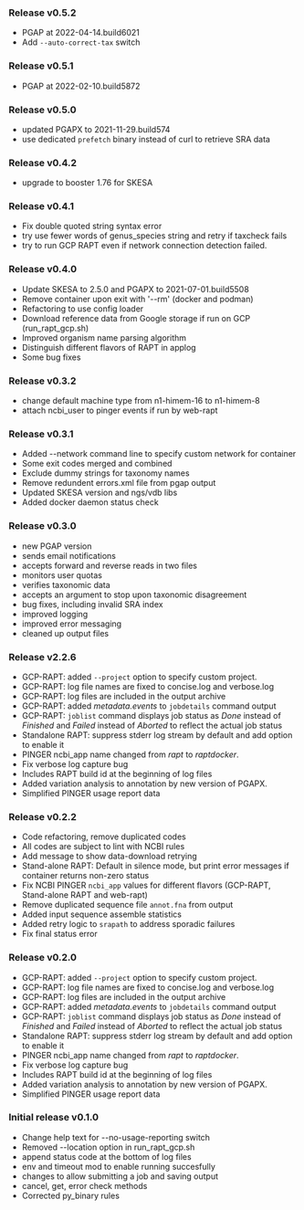 ### Release v0.5.2
* PGAP at 2022-04-14.build6021
* Add `--auto-correct-tax` switch

### Release v0.5.1
* PGAP at 2022-02-10.build5872

### Release v0.5.0
- updated PGAPX to 2021-11-29.build574
- use dedicated ```prefetch``` binary instead of curl to retrieve SRA data


### Release v0.4.2
- upgrade to booster 1.76 for SKESA

### Release v0.4.1
* Fix double quoted string syntax error
* try use fewer words of genus_species string and retry if taxcheck fails
* try to run GCP RAPT even if network connection detection failed.

### Release v0.4.0
* Update SKESA to 2.5.0 and PGAPX to 2021-07-01.build5508
* Remove container upon exit with '--rm' (docker and podman)
* Refactoring to use config loader
* Download reference data from Google storage if run on GCP (run_rapt_gcp.sh)
* Improved organism name parsing algorithm
* Distinguish different flavors of RAPT in applog
* Some bug fixes

### Release v0.3.2
- change default machine type from n1-himem-16 to n1-himem-8
- attach ncbi_user to pinger events if run by web-rapt

### Release v0.3.1
- Added --network command line to specify custom network for container
- Some exit codes merged and combined
- Exclude dummy strings for taxonomy names
- Remove redundent errors.xml file from pgap output
- Updated SKESA version and ngs/vdb libs
- Added docker daemon status check

### Release v0.3.0
- new PGAP version
- sends email notifications
- accepts forward and reverse reads in two files
- monitors user quotas
- verifies taxonomic data
- accepts an argument to stop upon taxonomic disagreement
- bug fixes, including invalid SRA index
- improved logging
- improved error messaging
- cleaned up output files

### Release v2.2.6
 - GCP-RAPT: added `--project` option to specify custom project.
 - GCP-RAPT: log file names are fixed to concise.log and verbose.log
 - GCP-RAPT: log files are included in the output archive
 - GCP-RAPT: added *metadata.events* to `jobdetails` command output
 - GCP-RAPT: `joblist` command displays job status as *Done* instead of *Finished* and *Failed* instead of *Aborted* to reflect the actual job status
 - Standalone RAPT: suppress stderr log stream by default and add option to enable it
 - PINGER ncbi_app name changed from _rapt_ to _raptdocker_. 
 - Fix verbose log capture bug
 - Includes RAPT build id at the beginning of log files
 - Added variation analysis to annotation by new version of PGAPX.
 - Simplified PINGER usage report data

### Release v0.2.2
 - Code refactoring, remove duplicated codes
 - All codes are subject to lint with NCBI rules
 - Add message to show data-download retrying
 - Stand-alone RAPT: Default in silence mode, but print error messages if container returns non-zero status
 - Fix NCBI PINGER ```ncbi_app``` values for different flavors (GCP-RAPT, Stand-alone RAPT and web-rapt)
 - Remove duplicated sequence file ```annot.fna``` from output
 - Added input sequence assemble statistics
 - Added retry logic to ```srapath``` to address sporadic failures
 - Fix final status error

### Release v0.2.0
 - GCP-RAPT: added `--project` option to specify custom project.
 - GCP-RAPT: log file names are fixed to concise.log and verbose.log
 - GCP-RAPT: log files are included in the output archive
 - GCP-RAPT: added *metadata.events* to `jobdetails` command output
 - GCP-RAPT: `joblist` command displays job status as *Done* instead of *Finished* and *Failed* instead of *Aborted* to reflect the actual job status
 - Standalone RAPT: suppress stderr log stream by default and add option to enable it
 - PINGER ncbi_app name changed from _rapt_ to _raptdocker_. 
 - Fix verbose log capture bug
 - Includes RAPT build id at the beginning of log files
 - Added variation analysis to annotation by new version of PGAPX.
 - Simplified PINGER usage report data

### Initial release v0.1.0
 - Change help text for --no-usage-reporting switch
 - Removed --location option in run_rapt_gcp.sh
 - append status code at the bottom of log files
 - env and timeout mod to enable running succesfully
 - changes to allow submitting a job and saving output
 - cancel, get, error check methods
 - Corrected py_binary rules